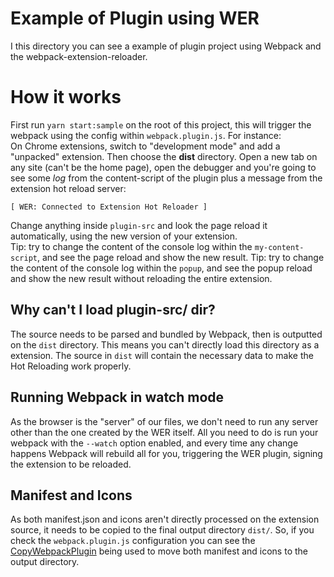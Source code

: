 # Example of Plugin using WER

I this directory you can see a example of plugin project using Webpack and the webpack-extension-reloader.

# How it works
First run `yarn start:sample` on the root of this project, this will trigger the webpack using the config within `webpack.plugin.js`.
For instance:  
On Chrome extensions, switch to "development mode" and add a "unpacked" extension. Then choose the **dist** directory.
Open a new tab on any site (can't be the home page), open the debugger and you're going to see some *log* from the content-script of the plugin plus a message from the extension hot reload server:
```
[ WER: Connected to Extension Hot Reloader ]
```
Change anything inside `plugin-src` and look the page reload it automatically, using the new version of your extension.  
Tip: try to change the content of the console log within the `my-content-script`, and see the page reload and show the new result.
Tip: try to change the content of the console log within the `popup`, and see the popup reload and show the new result without reloading the entire extension.

## Why can't I load plugin-src/ dir?
The source needs to be parsed and bundled by Webpack, then is outputted on the `dist` directory. This means you can't directly load this directory as a extension.
The source in `dist` will contain the necessary data to make the Hot Reloading work properly.

## Running Webpack in watch mode
As the browser is the "server" of our files, we don't need to run any server other than the one created by the WER itself.
All you need to do is run your webpack with the `--watch` option enabled, and every time any change happens Webpack will rebuild all for you, triggering the WER plugin, signing the extension to be reloaded.

## Manifest and Icons
As both manifest.json and icons aren't directly processed on the extension source, it needs to be
copied to the final output directory `dist/`. So, if you check the `webpack.plugin.js` configuration you can see the [CopyWebpackPlugin](https://github.com/webpack-contrib/copy-webpack-plugin) being used to move both manifest and icons to the output directory.